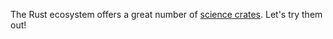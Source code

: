The Rust ecosystem offers a great number of [science crates](https://crates.io/categories/science). Let's try them out!
